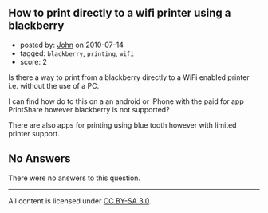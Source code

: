 ## How to print directly to a wifi printer using a blackberry

- posted by: [John](https://stackexchange.com/users/-1/77-john) on 2010-07-14
- tagged: `blackberry`, `printing`, `wifi`
- score: 2

<p>Is there a way to print from a blackberry directly to a WiFi enabled printer i.e. without the use of a  PC.</p>

<p>I can find how do to this on a an android or iPhone with the paid for app PrintShare however blackberry is not supported?</p>

<p>There are also apps for printing using blue tooth however with limited printer support.</p>


## No Answers

There were no answers to this question.


---

All content is licensed under [CC BY-SA 3.0](https://creativecommons.org/licenses/by-sa/3.0/).
